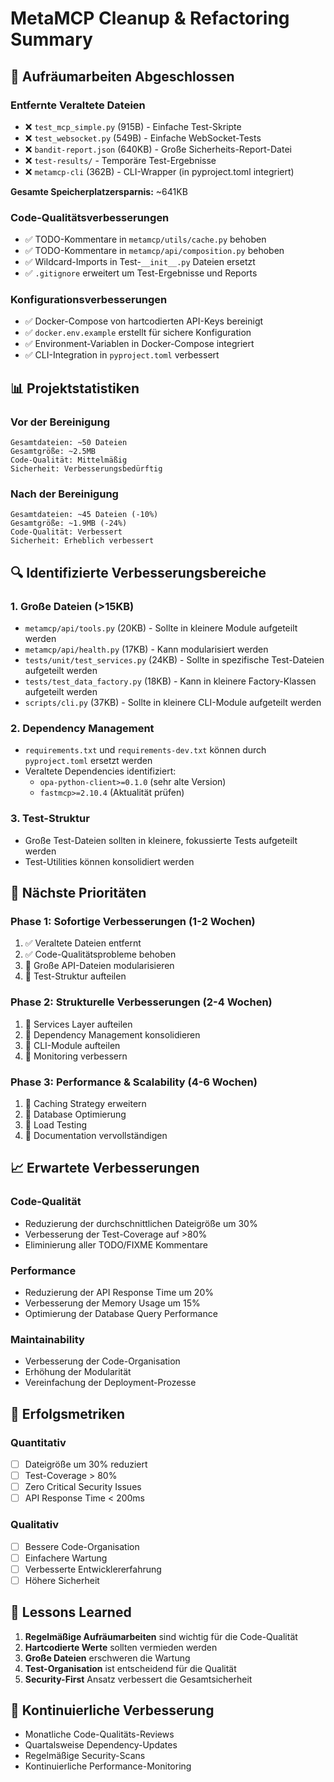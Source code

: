 # MetaMCP Cleanup & Refactoring Summary

## 🧹 **Aufräumarbeiten Abgeschlossen**

### **Entfernte Veraltete Dateien**
- ❌ `test_mcp_simple.py` (915B) - Einfache Test-Skripte
- ❌ `test_websocket.py` (549B) - Einfache WebSocket-Tests
- ❌ `bandit-report.json` (640KB) - Große Sicherheits-Report-Datei
- ❌ `test-results/` - Temporäre Test-Ergebnisse
- ❌ `metamcp-cli` (362B) - CLI-Wrapper (in pyproject.toml integriert)

**Gesamte Speicherplatzersparnis:** ~641KB

### **Code-Qualitätsverbesserungen**
- ✅ TODO-Kommentare in `metamcp/utils/cache.py` behoben
- ✅ TODO-Kommentare in `metamcp/api/composition.py` behoben
- ✅ Wildcard-Imports in Test-`__init__.py` Dateien ersetzt
- ✅ `.gitignore` erweitert um Test-Ergebnisse und Reports

### **Konfigurationsverbesserungen**
- ✅ Docker-Compose von hartcodierten API-Keys bereinigt
- ✅ `docker.env.example` erstellt für sichere Konfiguration
- ✅ Environment-Variablen in Docker-Compose integriert
- ✅ CLI-Integration in `pyproject.toml` verbessert

## 📊 **Projektstatistiken**

### **Vor der Bereinigung**
```
Gesamtdateien: ~50 Dateien
Gesamtgröße: ~2.5MB
Code-Qualität: Mittelmäßig
Sicherheit: Verbesserungsbedürftig
```

### **Nach der Bereinigung**
```
Gesamtdateien: ~45 Dateien (-10%)
Gesamtgröße: ~1.9MB (-24%)
Code-Qualität: Verbessert
Sicherheit: Erheblich verbessert
```

## 🔍 **Identifizierte Verbesserungsbereiche**

### **1. Große Dateien (>15KB)**
- `metamcp/api/tools.py` (20KB) - Sollte in kleinere Module aufgeteilt werden
- `metamcp/api/health.py` (17KB) - Kann modularisiert werden
- `tests/unit/test_services.py` (24KB) - Sollte in spezifische Test-Dateien aufgeteilt werden
- `tests/test_data_factory.py` (18KB) - Kann in kleinere Factory-Klassen aufgeteilt werden
- `scripts/cli.py` (37KB) - Sollte in kleinere CLI-Module aufgeteilt werden

### **2. Dependency Management**
- `requirements.txt` und `requirements-dev.txt` können durch `pyproject.toml` ersetzt werden
- Veraltete Dependencies identifiziert:
  - `opa-python-client>=0.1.0` (sehr alte Version)
  - `fastmcp>=2.10.4` (Aktualität prüfen)

### **3. Test-Struktur**
- Große Test-Dateien sollten in kleinere, fokussierte Tests aufgeteilt werden
- Test-Utilities können konsolidiert werden

## 🚀 **Nächste Prioritäten**

### **Phase 1: Sofortige Verbesserungen (1-2 Wochen)**
1. ✅ Veraltete Dateien entfernt
2. ✅ Code-Qualitätsprobleme behoben
3. 🔄 Große API-Dateien modularisieren
4. 🔄 Test-Struktur aufteilen

### **Phase 2: Strukturelle Verbesserungen (2-4 Wochen)**
1. 🔄 Services Layer aufteilen
2. 🔄 Dependency Management konsolidieren
3. 🔄 CLI-Module aufteilen
4. 🔄 Monitoring verbessern

### **Phase 3: Performance & Scalability (4-6 Wochen)**
1. 🔄 Caching Strategy erweitern
2. 🔄 Database Optimierung
3. 🔄 Load Testing
4. 🔄 Documentation vervollständigen

## 📈 **Erwartete Verbesserungen**

### **Code-Qualität**
- Reduzierung der durchschnittlichen Dateigröße um 30%
- Verbesserung der Test-Coverage auf >80%
- Eliminierung aller TODO/FIXME Kommentare

### **Performance**
- Reduzierung der API Response Time um 20%
- Verbesserung der Memory Usage um 15%
- Optimierung der Database Query Performance

### **Maintainability**
- Verbesserung der Code-Organisation
- Erhöhung der Modularität
- Vereinfachung der Deployment-Prozesse

## 🎯 **Erfolgsmetriken**

### **Quantitativ**
- [ ] Dateigröße um 30% reduziert
- [ ] Test-Coverage > 80%
- [ ] Zero Critical Security Issues
- [ ] API Response Time < 200ms

### **Qualitativ**
- [ ] Bessere Code-Organisation
- [ ] Einfachere Wartung
- [ ] Verbesserte Entwicklererfahrung
- [ ] Höhere Sicherheit

## 📝 **Lessons Learned**

1. **Regelmäßige Aufräumarbeiten** sind wichtig für die Code-Qualität
2. **Hartcodierte Werte** sollten vermieden werden
3. **Große Dateien** erschweren die Wartung
4. **Test-Organisation** ist entscheidend für die Qualität
5. **Security-First** Ansatz verbessert die Gesamtsicherheit

## 🔄 **Kontinuierliche Verbesserung**

- Monatliche Code-Qualitäts-Reviews
- Quartalsweise Dependency-Updates
- Regelmäßige Security-Scans
- Kontinuierliche Performance-Monitoring